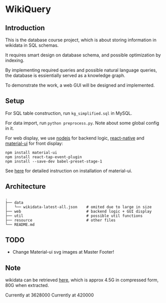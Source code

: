 # WikiQuery

## Introduction

This is the database course project, which is about storing information in wikidata in SQL schemas. 

It requires smart design on database schema, and possible optimization by indexing.

By implementing required queries and possible natural language queries, the database is essientially served as a knowledge graph.

To demonstrate the work, a web GUI will be designed and implemented.

## Setup

For SQL table construction, run `kg_simplified.sql` in MySQL.

For data import, run `python preprocess.py`. Note about some global config in it.

For web display, we use [nodejs](https://github.com/nodejs/node) for backend logic, [react-native](https://github.com/facebook/react-native) and [material-ui](https://github.com/callemall/material-ui) for front display: 
```
npm install material-ui
npm install react-tap-event-plugin
npm install --save-dev babel-preset-stage-1

```
See [here](http://www.material-ui.com/#/get-started/installation) for detailed instruction on installation of material-ui.


## Architecture

```
.
├── data
│   └── wikidata-latest-all.json  	# omited due to large in size
├── web								# backend logic + GUI display 
├── util							# possible util functions 
├── resource						# other files
└── README.md
```

## TODO

- Change Material-ui svg images at Master Footer!

## Note

wikidata can be retrieved [here](http://adapt.seiee.sjtu.edu.cn/~frank/wikidata-latest-all.json.bz2), which is approx 4.5G in compressed form, 80G when extracted.


Currently at 3628000
Currently at 420000